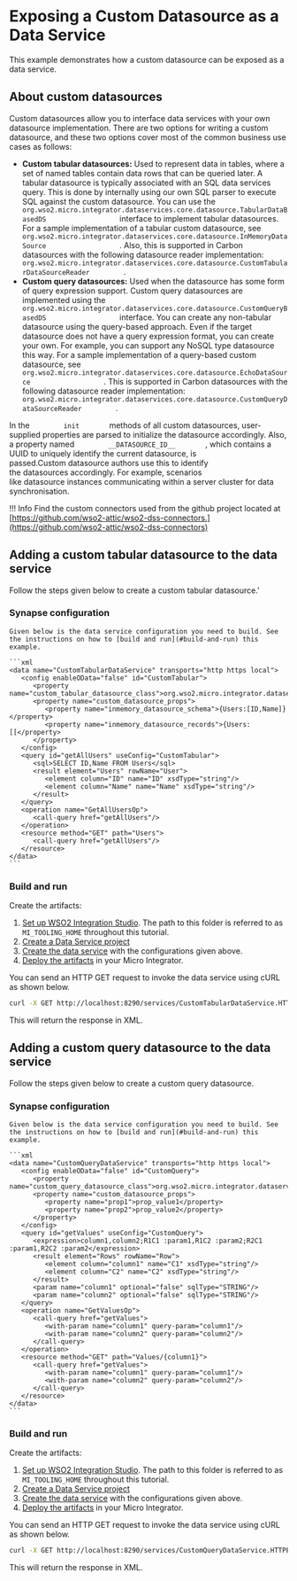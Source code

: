 # Exposing a Custom Datasource as a Data Service

This example demonstrates how a custom datasource can be exposed as a data service.

## About custom datasources

Custom datasources allow you to interface data services with your own
datasource implementation. There are two options for writing a custom
datasource, and these two options cover most of the common business use
cases as follows:

-   **Custom tabular datasources:** Used to represent data in tables,
    where a set of named tables contain data rows that can be queried
    later. A tabular datasource is typically associated with an SQL data
    services query. This is done by internally using our own SQL parser
    to execute SQL against the custom datasource. You can use the
    `                     org.wso2.micro.integrator.dataservices.core.datasource.TabularDataBasedDS                   `
    interface to implement tabular datasources. For a sample
    implementation of a tabular custom datasource, see
    `                     org.wso2.micro.integrator.dataservices.core.datasource.InMemoryDataSource                   `
    . Also, this is supported in Carbon datasources with the following
    datasource reader implementation:
    `          org.wso2.micro.integrator.dataservices.core.datasource.CustomTabularDataSourceReader         `
    .
-   **Custom query datasources:** Used when the datasource has some form
    of query expression support. Custom query datasources are
    implemented using the
    `                     org.wso2.micro.integrator.dataservices.core.datasource.CustomQueryBasedDS                   `
    interface. You can create any non-tabular datasource using the
    query-based approach. Even if the target datasource does not have a
    query expression format, you can create your own. For example, you
    can support any NoSQL type datasource this way. For a sample
    implementation of a query-based custom datasource, see
    `                     org.wso2.micro.integrator.dataservices.core.datasource.EchoDataSource                   `
    . This is supported in Carbon datasources with the following
    datasource reader implementation:
    `          org.wso2.micro.integrator.dataservices.core.datasource.CustomQueryDataSourceReader         `
    .

In the `         init        ` methods of all custom datasources,
user-supplied properties are parsed to initialize the datasource
accordingly. Also, a property named `         __DATASOURCE_ID__        `
, which contains a UUID to uniquely identify the current datasource, is
passed.Custom datasource authors use this to identify
the datasources accordingly. For example, scenarios
like datasource instances communicating within a server cluster for data
synchronisation.

!!! Info
    Find the custom connectors used from the github project located at
[https://github.com/wso2-attic/wso2-dss-connectors.](https://github.com/wso2-attic/wso2-dss-connectors)

## Adding a custom tabular datasource to the data service

Follow the steps given below to create a custom tabular datasource.'

### Synapse configuration

    Given below is the data service configuration you need to build. See the instructions on how to [build and run](#build-and-run) this example.

    ```xml
    <data name="CustomTabularDataService" transports="http https local">
       <config enableOData="false" id="CustomTabular">
          <property name="custom_tabular_datasource_class">org.wso2.micro.integrator.dataservices.core.datasource.InMemoryDataSource</property>
          <property name="custom_datasource_props">
             <property name="inmemory_datasource_schema">{Users:[ID,Name]}</property>
             <property name="inmemory_datasource_records">{Users:[[</property>
          </property>
       </config>
       <query id="getAllUsers" useConfig="CustomTabular">
          <sql>SELECT ID,Name FROM Users</sql>
          <result element="Users" rowName="User">
             <element column="ID" name="ID" xsdType="string"/>
             <element column="Name" name="Name" xsdType="string"/>
          </result>
       </query>
       <operation name="GetAllUsersOp">
          <call-query href="getAllUsers"/>
       </operation>
       <resource method="GET" path="Users">
          <call-query href="getAllUsers"/>
       </resource>
    </data>
    ```

### Build and run

Create the artifacts:

1. [Set up WSO2 Integration Studio](../../../../develop/installing-WSO2-Integration-Studio). The path to this folder is referred to as `MI_TOOLING_HOME` throughout this tutorial.      
2. [Create a Data Service project](../../../../develop/creating-projects/#data-services-project)
4. [Create the data service](../../../../develop/creating-artifacts/data-services/creating-data-services) with the configurations given above.
5. [Deploy the artifacts](../../../../develop/deploy-and-run) in your Micro Integrator. 

You can send an HTTP GET request to invoke the data service using cURL
as shown below.

```bash
curl -X GET http://localhost:8290/services/CustomTabularDataService.HTTPEndpoint/Users
```

This will return the response in XML.

## Adding a custom query datasource to the data service

Follow the steps given below to create a custom query datasource.

### Synapse configuration

    Given below is the data service configuration you need to build. See the instructions on how to [build and run](#build-and-run) this example.

    ```xml
    <data name="CustomQueryDataService" transports="http https local">
       <config enableOData="false" id="CustomQuery">
          <property name="custom_query_datasource_class">org.wso2.micro.integrator.dataservices.core.datasource.EchoDataSource</property>
          <property name="custom_datasource_props">
             <property name="prop1">prop_value1</property>
             <property name="prop2">prop_value2</property>
          </property>
       </config>
       <query id="getValues" useConfig="CustomQuery">
          <expression>column1,column2;R1C1 :param1,R1C2 :param2;R2C1 :param1,R2C2 :param2</expression>
          <result element="Rows" rowName="Row">
             <element column="column1" name="C1" xsdType="string"/>
             <element column="C2" name="C2" xsdType="string"/>
          </result>
          <param name="column1" optional="false" sqlType="STRING"/>
          <param name="column2" optional="false" sqlType="STRING"/>
       </query>
       <operation name="GetValuesOp">
          <call-query href="getValues">
             <with-param name="column1" query-param="column1"/>
             <with-param name="column2" query-param="column2"/>
          </call-query>
       </operation>
       <resource method="GET" path="Values/{column1}">
          <call-query href="getValues">
             <with-param name="column1" query-param="column1"/>
             <with-param name="column2" query-param="column2"/>
          </call-query>
       </resource>
    </data>
    ```

### Build and run

Create the artifacts:

1. [Set up WSO2 Integration Studio](../../../../develop/installing-WSO2-Integration-Studio). The path to this folder is referred to as `MI_TOOLING_HOME` throughout this tutorial.      
2. [Create a Data Service project](../../../../develop/creating-projects/#data-services-project)
4. [Create the data service](../../../../develop/creating-artifacts/data-services/creating-data-services) with the configurations given above.
5. [Deploy the artifacts](../../../../develop/deploy-and-run) in your Micro Integrator. 

You can send an HTTP GET request to invoke the data service using cURL
as shown below.

```bash
curl -X GET http://localhost:8290/services/CustomQueryDataService.HTTPEndpoint/values/1
```

This will return the response in XML.